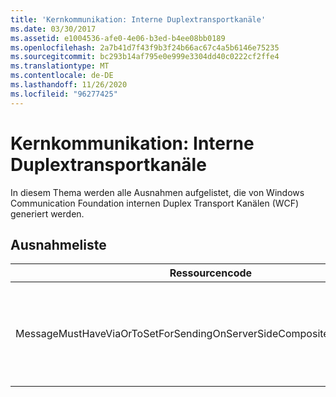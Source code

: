 ```yaml
---
title: 'Kernkommunikation: Interne Duplextransportkanäle'
ms.date: 03/30/2017
ms.assetid: e1004536-afe0-4e06-b3ed-b4ee08bb0189
ms.openlocfilehash: 2a7b41d7f43f9b3f24b66ac67c4a5b6146e75235
ms.sourcegitcommit: bc293b14af795e0e999e3304dd40c0222cf2ffe4
ms.translationtype: MT
ms.contentlocale: de-DE
ms.lasthandoff: 11/26/2020
ms.locfileid: "96277425"
---
```

# <a name="core-communications-internal-duplex-transport-channels"></a>Kernkommunikation: Interne Duplextransportkanäle

In diesem Thema werden alle Ausnahmen aufgelistet, die von Windows Communication Foundation internen Duplex Transport Kanälen (WCF) generiert werden.  
  
## <a name="exception-list"></a>Ausnahmeliste  
  
|Ressourcencode|Ressourcenzeichenfolge|  
|-------------------|---------------------|  
|MessageMustHaveViaOrToSetForSendingOnServerSideCompositeDuplexChannels|Zum Senden einer Nachricht auf serverseitigen Duplexverbundkanälen muss für die Nachricht entweder die Eigenschaft "Via" oder der Header "To" festgelegt sein.|

